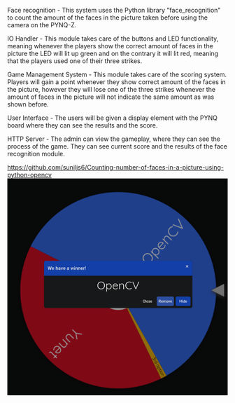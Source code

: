 Face recognition - This system uses the Python library "face_recognition" to count the amount of the faces in the picture taken before using the camera on the PYNQ-Z.

IO Handler - This module takes care of the buttons and LED functionality, meaning whenever the players show the correct amount of faces in the picture the LED will lit up green and on the contrary it will lit red, meaning that the players used one of their three strikes. 

Game Management System - This module takes care of the scoring system. Players will gain a point whenever they show correct amount of the faces in the picture, however they will lose one of the three strikes whenever the amount of faces in the picture will not indicate the same amount as was shown before. 

User Interface - The users will be given a display element with the PYNQ board where they can see the results and the score.

HTTP Server - The admin can view the gameplay, where they can see the process of the game. They can see current score and the results of the face recognition module. 

https://github.com/suniljs6/Counting-number-of-faces-in-a-picture-using-python-opencv
![Reason why we chose OpenCV](opencv.png "Reason why we chose OpenCV")
